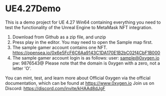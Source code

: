 # UE4.27Demo
This is a demo project for UE 4.27 Win64 containing everything you need to test the functionality of the Unreal Engine to MetaMask NFT integration.

1. Download from Github as a zip file, and unzip
2. Press play in the editor. You may need to open the Sample map first.
3. The sample gamer account contains one NFT. https://opensea.io/0x6e5FcF6C6Aa9143C1DA170E1B2bC02f4CbF1B000 
4. The sample gamer account login is as follows: 
      user: sample@0xygen.io pw: 9876543@
      Please note that the domain is 0xygen with a zero, not a letter 'O'.
      
You can mint, test, and learn more about Official 0xygen via the official documentation, which can be found at https://www.0xygen.io
Join us on Discord: https://discord.com/invite/kHAAd8dJgF
